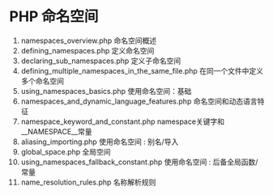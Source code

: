 # PHP 命名空间

1. namespaces_overview.php 命名空间概述
2. defining_namespaces.php 定义命名空间
3. declaring_sub_namespaces.php 定义子命名空间
4. defining_multiple_namespaces_in_the_same_file.php 在同一个文件中定义多个命名空间
5. using_namespaces_basics.php 使用命名空间：基础
6. namespaces_and_dynamic_language_features.php 命名空间和动态语言特征
7. namespace_keyword_and_constant.php namespace关键字和__NAMESPACE__常量
8. aliasing_importing.php 使用命名空间 : 别名/导入
9. global_space.php 全局空间
10. using_namespaces_fallback_constant.php 使用命名空间 : 后备全局函数/常量
11. name_resolution_rules.php 名称解析规则